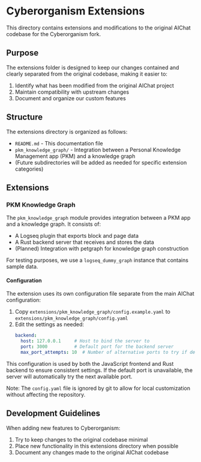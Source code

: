 # Cyberorganism Extensions

This directory contains extensions and modifications to the original AIChat codebase for the Cyberorganism fork.

## Purpose

The extensions folder is designed to keep our changes contained and clearly separated from the original codebase, making it easier to:

1. Identify what has been modified from the original AIChat project
2. Maintain compatibility with upstream changes
3. Document and organize our custom features

## Structure

The extensions directory is organized as follows:

- `README.md` - This documentation file
- `pkm_knowledge_graph/` - Integration between a Personal Knowledge Management app (PKM) and a knowledge graph
- (Future subdirectories will be added as needed for specific extension categories)

## Extensions

### PKM Knowledge Graph

The `pkm_knowledge_graph` module provides integration between a PKM app and a knowledge graph. It consists of:

- A Logseq plugin that exports block and page data
- A Rust backend server that receives and stores the data
- (Planned) Integration with petgraph for knowledge graph construction

For testing purposes, we use a `logseq_dummy_graph` instance that contains sample data.

#### Configuration

The extension uses its own configuration file separate from the main AIChat configuration:

1. Copy `extensions/pkm_knowledge_graph/config.example.yaml` to `extensions/pkm_knowledge_graph/config.yaml`
2. Edit the settings as needed:
   ```yaml
   backend:
     host: 127.0.0.1     # Host to bind the server to
     port: 3000          # Default port for the backend server
     max_port_attempts: 10  # Number of alternative ports to try if default is busy
   ```

This configuration is used by both the JavaScript frontend and Rust backend to ensure consistent settings. If the default port is unavailable, the server will automatically try the next available port.

Note: The `config.yaml` file is ignored by git to allow for local customization without affecting the repository.

## Development Guidelines

When adding new features to Cyberorganism:

1. Try to keep changes to the original codebase minimal
2. Place new functionality in this extensions directory when possible
3. Document any changes made to the original AIChat codebase
